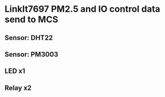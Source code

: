 # LinkIt7697 PM2.5 and IO control data send to MCS
## Sensor: DHT22 
## Sensor: PM3003
## LED x1
## Relay x2 
